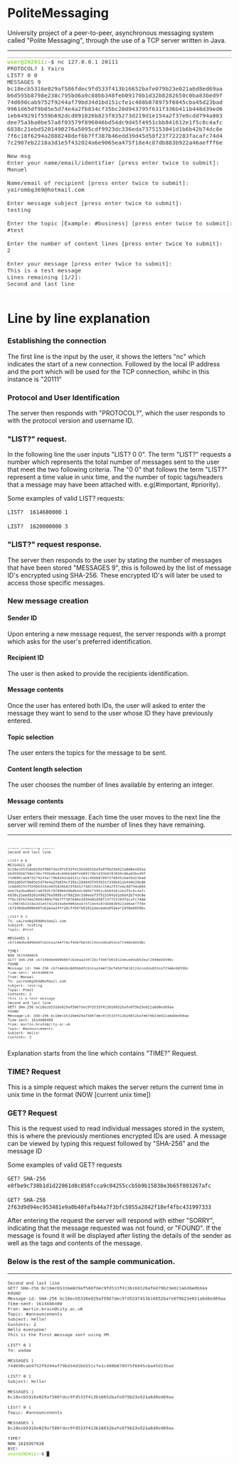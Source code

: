 # PoliteMessaging
University project of a peer-to-peer, asynchronous messaging system  called "Polite Messaging", through the use of a TCP server written in Java.

---

![image description](Images/exampleofinteraction.jpg)

# Line by line explanation

### Establishing the connection
The first line is the input by the user, it shows the letters "nc" which indicates the start of a new connection. Followed by the local IP address and the port which will be used for the TCP connection, whihc in this instance is "20111"

### Protocol and User Identification
The server then responds with "PROTOCOL?", which the user responds to with the protocol version and username ID.

### "LIST?" request.
In the following line the user inputs "LIST? 0 0". The term "LIST?" requests a number which represents the total number of messages sent to the user that meet the two following criteria. The "0 0" that follows the term "LIST?" represent a time value in unix time, and the number of topic tags/headers that a message may have been attached with. e.g(#important, #priority).

Some examples of valid LIST? requests:
```
LIST?  1614680000 1

LIST?  1620000000 3
```
### "LIST?" request response.
The server then responds to the user by stating the number of messages that have been stored "MESSAGES 9", this is followed by the list of message ID's encrypted using SHA-256. These encrypted ID's will later be used to access those specific messages.

### New message creation

#### Sender ID
Upon entering a new message request, the server responds with a prompt which asks for the user's preferred identification.

#### Recipient ID
The user is then asked to provide the recipients identification.

#### Message contents
Once the user has entered both IDs, the user will asked to enter the message they want to send to the user whose ID they have previously entered.

#### Topic selection
The user enters the topics for the message to be sent.

#### Content length selection
The user chooses the number of lines available by entering an integer.

#### Message contents
User enters their message. Each time the user moves to the next line the server will remind them of the number of lines they have remaining.





---


![image description](Images/exampleofinteractionpart2.jpg)
---
Explanation starts from the line which contains "TIME?" Request.
  
### TIME? Request
This is a simple request which makes the server return the current time in unix time in the format (NOW [current unix time])

### GET? Request
This is the request used to read individual messages stored in the system, this is where the previously mentiones encrypted IDs are used.
A message can be viewed by typing this request followed by "SHA-256" and the message ID

Some examples of valid GET? requests
```
GET? SHA-256 e8fbe9c738b1d1d22861d8c858fcca9c04255ccb5b9b15838e3b65f803267afc

GET? SHA-256 2f63d9d94ec953481e9a0b40fafb44a7f3bfc5055a2842f18ef4fbc431997333
```

After entering the request the server will respond with either "SORRY", indicating that the message requested was not found, or "FOUND".
If the message is found it will be displayed after listing the details of the sender as well as the tags and contents of the message.

### Below is the rest of the sample communication.
---
![image description](Images/exampleofinteractionpart3.jpg)
